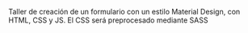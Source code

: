 Taller de creación de un formulario con un estilo Material Design, con HTML, CSS y JS. El CSS será preprocesado mediante SASS